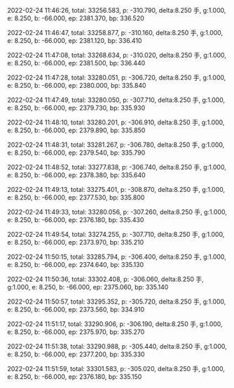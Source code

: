 2022-02-24 11:46:26, total: 33256.583, p: -310.790, delta:8.250 手, g:1.000, e: 8.250, b: -66.000, ep: 2381.370, bp: 336.520

2022-02-24 11:46:47, total: 33258.877, p: -310.160, delta:8.250 手, g:1.000, e: 8.250, b: -66.000, ep: 2381.120, bp: 336.410

2022-02-24 11:47:08, total: 33268.634, p: -310.020, delta:8.250 手, g:1.000, e: 8.250, b: -66.000, ep: 2381.500, bp: 336.440

2022-02-24 11:47:28, total: 33280.051, p: -306.720, delta:8.250 手, g:1.000, e: 8.250, b: -66.000, ep: 2380.000, bp: 335.840

2022-02-24 11:47:49, total: 33280.050, p: -307.710, delta:8.250 手, g:1.000, e: 8.250, b: -66.000, ep: 2379.730, bp: 335.930

2022-02-24 11:48:10, total: 33280.201, p: -306.910, delta:8.250 手, g:1.000, e: 8.250, b: -66.000, ep: 2379.890, bp: 335.850

2022-02-24 11:48:31, total: 33281.267, p: -306.780, delta:8.250 手, g:1.000, e: 8.250, b: -66.000, ep: 2379.540, bp: 335.790

2022-02-24 11:48:52, total: 33277.838, p: -306.740, delta:8.250 手, g:1.000, e: 8.250, b: -66.000, ep: 2378.380, bp: 335.640

2022-02-24 11:49:13, total: 33275.401, p: -308.870, delta:8.250 手, g:1.000, e: 8.250, b: -66.000, ep: 2377.530, bp: 335.800

2022-02-24 11:49:33, total: 33280.056, p: -307.260, delta:8.250 手, g:1.000, e: 8.250, b: -66.000, ep: 2376.180, bp: 335.430

2022-02-24 11:49:54, total: 33274.255, p: -307.710, delta:8.250 手, g:1.000, e: 8.250, b: -66.000, ep: 2373.970, bp: 335.210

2022-02-24 11:50:15, total: 33285.794, p: -306.400, delta:8.250 手, g:1.000, e: 8.250, b: -66.000, ep: 2374.640, bp: 335.130

2022-02-24 11:50:36, total: 33302.408, p: -306.060, delta:8.250 手, g:1.000, e: 8.250, b: -66.000, ep: 2375.060, bp: 335.140

2022-02-24 11:50:57, total: 33295.352, p: -305.720, delta:8.250 手, g:1.000, e: 8.250, b: -66.000, ep: 2373.560, bp: 334.910

2022-02-24 11:51:17, total: 33290.906, p: -306.190, delta:8.250 手, g:1.000, e: 8.250, b: -66.000, ep: 2375.970, bp: 335.270

2022-02-24 11:51:38, total: 33290.988, p: -305.440, delta:8.250 手, g:1.000, e: 8.250, b: -66.000, ep: 2377.200, bp: 335.330

2022-02-24 11:51:59, total: 33301.583, p: -305.020, delta:8.250 手, g:1.000, e: 8.250, b: -66.000, ep: 2376.180, bp: 335.150